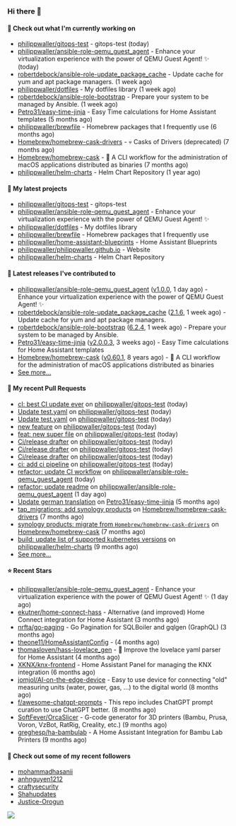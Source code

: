 ### Hi there 👋

#### 👷 Check out what I'm currently working on

- [philippwaller/gitops-test](https://github.com/philippwaller/gitops-test) - gitops-test (today)
- [philippwaller/ansible-role-qemu_guest_agent](https://github.com/philippwaller/ansible-role-qemu_guest_agent) - Enhance your virtualization experience with the power of QEMU Guest Agent! ✨ (today)
- [robertdebock/ansible-role-update_package_cache](https://github.com/robertdebock/ansible-role-update_package_cache) - Update cache for yum and apt package managers. (1 week ago)
- [philippwaller/dotfiles](https://github.com/philippwaller/dotfiles) - My dotfiles library (1 week ago)
- [robertdebock/ansible-role-bootstrap](https://github.com/robertdebock/ansible-role-bootstrap) - Prepare your system to be managed by Ansible. (1 week ago)
- [Petro31/easy-time-jinja](https://github.com/Petro31/easy-time-jinja) - Easy Time calculations for Home Assistant templates (5 months ago)
- [philippwaller/brewfile](https://github.com/philippwaller/brewfile) - Homebrew packages that I frequently use (6 months ago)
- [Homebrew/homebrew-cask-drivers](https://github.com/Homebrew/homebrew-cask-drivers) - 💀 Casks of Drivers (deprecated) (7 months ago)
- [Homebrew/homebrew-cask](https://github.com/Homebrew/homebrew-cask) - 🍻 A CLI workflow for the administration of macOS applications distributed as binaries (7 months ago)
- [philippwaller/helm-charts](https://github.com/philippwaller/helm-charts) - Helm Chart Repository (1 year ago)

#### 🌱 My latest projects

- [philippwaller/gitops-test](https://github.com/philippwaller/gitops-test) - gitops-test
- [philippwaller/ansible-role-qemu_guest_agent](https://github.com/philippwaller/ansible-role-qemu_guest_agent) - Enhance your virtualization experience with the power of QEMU Guest Agent! ✨
- [philippwaller/dotfiles](https://github.com/philippwaller/dotfiles) - My dotfiles library
- [philippwaller/brewfile](https://github.com/philippwaller/brewfile) - Homebrew packages that I frequently use
- [philippwaller/home-assistant-blueprints](https://github.com/philippwaller/home-assistant-blueprints) - Home Assistant Blueprints
- [philippwaller/philippwaller.github.io](https://github.com/philippwaller/philippwaller.github.io) - Website
- [philippwaller/helm-charts](https://github.com/philippwaller/helm-charts) - Helm Chart Repository

#### 🔭 Latest releases I've contributed to

- [philippwaller/ansible-role-qemu_guest_agent](https://github.com/philippwaller/ansible-role-qemu_guest_agent) ([v1.0.0](https://github.com/philippwaller/ansible-role-qemu_guest_agent/releases/tag/v1.0.0), 1 day ago) - Enhance your virtualization experience with the power of QEMU Guest Agent! ✨
- [robertdebock/ansible-role-update_package_cache](https://github.com/robertdebock/ansible-role-update_package_cache) ([2.1.6](https://github.com/robertdebock/ansible-role-update_package_cache/releases/tag/2.1.6), 1 week ago) - Update cache for yum and apt package managers.
- [robertdebock/ansible-role-bootstrap](https://github.com/robertdebock/ansible-role-bootstrap) ([6.2.4](https://github.com/robertdebock/ansible-role-bootstrap/releases/tag/6.2.4), 1 week ago) - Prepare your system to be managed by Ansible.
- [Petro31/easy-time-jinja](https://github.com/Petro31/easy-time-jinja) ([v2.0.0.3](https://github.com/Petro31/easy-time-jinja/releases/tag/v2.0.0.3), 3 weeks ago) - Easy Time calculations for Home Assistant templates
- [Homebrew/homebrew-cask](https://github.com/Homebrew/homebrew-cask) ([v0.60.1](https://github.com/Homebrew/homebrew-cask/releases/tag/v0.60.1), 8 years ago) - 🍻 A CLI workflow for the administration of macOS applications distributed as binaries
- [See more...](https://github.com/philippwaller/philippwaller/blob/main/releases.md)

#### 🔨 My recent Pull Requests

- [cI: best CI update ever](https://github.com/philippwaller/gitops-test/pull/9) on [philippwaller/gitops-test](https://github.com/philippwaller/gitops-test) (today)
- [Update test.yaml](https://github.com/philippwaller/gitops-test/pull/8) on [philippwaller/gitops-test](https://github.com/philippwaller/gitops-test) (today)
- [Update test.yaml](https://github.com/philippwaller/gitops-test/pull/7) on [philippwaller/gitops-test](https://github.com/philippwaller/gitops-test) (today)
- [new feature](https://github.com/philippwaller/gitops-test/pull/6) on [philippwaller/gitops-test](https://github.com/philippwaller/gitops-test) (today)
- [feat: new super file](https://github.com/philippwaller/gitops-test/pull/5) on [philippwaller/gitops-test](https://github.com/philippwaller/gitops-test) (today)
- [Ci/release drafter](https://github.com/philippwaller/gitops-test/pull/4) on [philippwaller/gitops-test](https://github.com/philippwaller/gitops-test) (today)
- [Ci/release drafter](https://github.com/philippwaller/gitops-test/pull/3) on [philippwaller/gitops-test](https://github.com/philippwaller/gitops-test) (today)
- [Ci/release drafter](https://github.com/philippwaller/gitops-test/pull/2) on [philippwaller/gitops-test](https://github.com/philippwaller/gitops-test) (today)
- [ci: add ci pipeline](https://github.com/philippwaller/gitops-test/pull/1) on [philippwaller/gitops-test](https://github.com/philippwaller/gitops-test) (today)
- [refactor: update CI workflow](https://github.com/philippwaller/ansible-role-qemu_guest_agent/pull/2) on [philippwaller/ansible-role-qemu_guest_agent](https://github.com/philippwaller/ansible-role-qemu_guest_agent) (today)
- [refactor: update readme](https://github.com/philippwaller/ansible-role-qemu_guest_agent/pull/1) on [philippwaller/ansible-role-qemu_guest_agent](https://github.com/philippwaller/ansible-role-qemu_guest_agent) (1 day ago)
- [Update german translation](https://github.com/Petro31/easy-time-jinja/pull/16) on [Petro31/easy-time-jinja](https://github.com/Petro31/easy-time-jinja) (5 months ago)
- [tap_migrations: add synology products](https://github.com/Homebrew/homebrew-cask-drivers/pull/3471) on [Homebrew/homebrew-cask-drivers](https://github.com/Homebrew/homebrew-cask-drivers) (7 months ago)
- [synology products: migrate from `Homebrew/homebrew-cask-drivers`](https://github.com/Homebrew/homebrew-cask/pull/146959) on [Homebrew/homebrew-cask](https://github.com/Homebrew/homebrew-cask) (7 months ago)
- [build: update list of supported kubernetes versions](https://github.com/philippwaller/helm-charts/pull/53) on [philippwaller/helm-charts](https://github.com/philippwaller/helm-charts) (9 months ago)
- [See more...](https://github.com/philippwaller/philippwaller/blob/main/pull-requests.md)

#### ⭐ Recent Stars

- [philippwaller/ansible-role-qemu_guest_agent](https://github.com/philippwaller/ansible-role-qemu_guest_agent) - Enhance your virtualization experience with the power of QEMU Guest Agent! ✨ (1 day ago)
- [ekutner/home-connect-hass](https://github.com/ekutner/home-connect-hass) - Alternative (and improved) Home Connect integration for Home Assistant (3 months ago)
- [nrfta/go-paging](https://github.com/nrfta/go-paging) - Go Pagination for SQLBoiler and gqlgen (GraphQL) (3 months ago)
- [theone11/HomeAssistantConfig](https://github.com/theone11/HomeAssistantConfig) -  (4 months ago)
- [thomasloven/hass-lovelace_gen](https://github.com/thomasloven/hass-lovelace_gen) - 🔹 Improve the lovelace yaml parser for Home Assistant (4 months ago)
- [XKNX/knx-frontend](https://github.com/XKNX/knx-frontend) - Home Assistant Panel for managing the KNX integration (6 months ago)
- [jomjol/AI-on-the-edge-device](https://github.com/jomjol/AI-on-the-edge-device) - Easy to use device for connecting &#34;old&#34; measuring units (water, power, gas, ...) to the digital world (8 months ago)
- [f/awesome-chatgpt-prompts](https://github.com/f/awesome-chatgpt-prompts) - This repo includes ChatGPT prompt curation to use ChatGPT better. (8 months ago)
- [SoftFever/OrcaSlicer](https://github.com/SoftFever/OrcaSlicer) - G-code generator for 3D printers (Bambu, Prusa, Voron, VzBot, RatRig, Creality, etc.) (9 months ago)
- [greghesp/ha-bambulab](https://github.com/greghesp/ha-bambulab) - A Home Assistant Integration for Bambu Lab Printers (9 months ago)

#### 👯 Check out some of my recent followers

- [mohammadhasanii](https://github.com/mohammadhasanii)
- [anhnguyen1212](https://github.com/anhnguyen1212)
- [craftysecurity](https://github.com/craftysecurity)
- [Shahupdates](https://github.com/Shahupdates)
- [Justice-Orogun](https://github.com/Justice-Orogun)

![](https://hit.yhype.me/github/profile?user_id=1090452)
